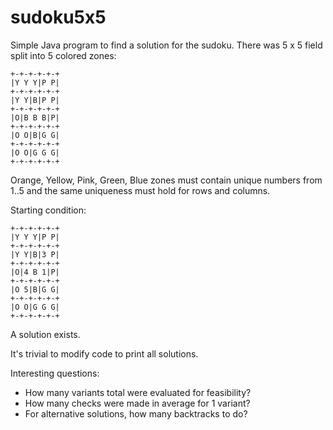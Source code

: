 # sudoku5x5

Simple Java program to find a solution for the sudoku.
There was 5 x 5 field split into 5 colored zones:
```
+-+-+-+-+-+
|Y Y Y|P P|
+-+-+-+-+-+
|Y Y|B|P P|
+-+-+-+-+-+
|O|B B B|P|
+-+-+-+-+-+
|O O|B|G G|
+-+-+-+-+-+
|O O|G G G|
+-+-+-+-+-+
```
Orange, Yellow, Pink, Green, Blue zones must contain unique numbers from 1..5
and the same uniqueness must hold for rows and columns.

Starting condition:
```
+-+-+-+-+-+
|Y Y Y|P P|
+-+-+-+-+-+
|Y Y|B|3 P|
+-+-+-+-+-+
|O|4 B 1|P|
+-+-+-+-+-+
|O 5|B|G G|
+-+-+-+-+-+
|O O|G G G|
+-+-+-+-+-+
```
A solution exists.

It's trivial to modify code to print all solutions.

Interesting questions:
 * How many variants total were evaluated for feasibility?
 * How many checks were made in average for 1 variant?
 * For alternative solutions, how many backtracks to do?
